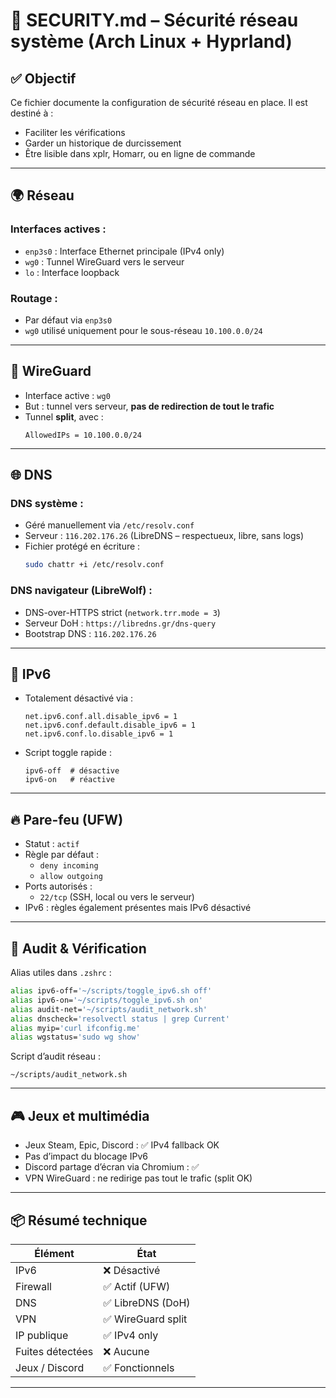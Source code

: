 # 🔐 SECURITY.md – Sécurité réseau système (Arch Linux + Hyprland)

## ✅ Objectif
Ce fichier documente la configuration de sécurité réseau en place. Il est destiné à :
- Faciliter les vérifications
- Garder un historique de durcissement
- Être lisible dans xplr, Homarr, ou en ligne de commande

---

## 🌍 Réseau

### Interfaces actives :
- `enp3s0` : Interface Ethernet principale (IPv4 only)
- `wg0` : Tunnel WireGuard vers le serveur
- `lo` : Interface loopback

### Routage :
- Par défaut via `enp3s0`
- `wg0` utilisé uniquement pour le sous-réseau `10.100.0.0/24`

---

## 🔐 WireGuard

- Interface active : `wg0`
- But : tunnel vers serveur, **pas de redirection de tout le trafic**
- Tunnel **split**, avec :
  ```
  AllowedIPs = 10.100.0.0/24
  ```

---

## 🌐 DNS

### DNS système :
- Géré manuellement via `/etc/resolv.conf`
- Serveur : `116.202.176.26` (LibreDNS – respectueux, libre, sans logs)
- Fichier protégé en écriture :
  ```bash
  sudo chattr +i /etc/resolv.conf
  ```

### DNS navigateur (LibreWolf) :
- DNS-over-HTTPS strict (`network.trr.mode = 3`)
- Serveur DoH : `https://libredns.gr/dns-query`
- Bootstrap DNS : `116.202.176.26`

---

## 🚫 IPv6

- Totalement désactivé via :
  ```
  net.ipv6.conf.all.disable_ipv6 = 1
  net.ipv6.conf.default.disable_ipv6 = 1
  net.ipv6.conf.lo.disable_ipv6 = 1
  ```
- Script toggle rapide :
  ```
  ipv6-off  # désactive
  ipv6-on   # réactive
  ```

---

## 🔥 Pare-feu (UFW)

- Statut : `actif`
- Règle par défaut : 
  - `deny incoming`
  - `allow outgoing`
- Ports autorisés :
  - `22/tcp` (SSH, local ou vers le serveur)
- IPv6 : règles également présentes mais IPv6 désactivé

---

## 🔎 Audit & Vérification

Alias utiles dans `.zshrc` :
```bash
alias ipv6-off='~/scripts/toggle_ipv6.sh off'
alias ipv6-on='~/scripts/toggle_ipv6.sh on'
alias audit-net='~/scripts/audit_network.sh'
alias dnscheck='resolvectl status | grep Current'
alias myip='curl ifconfig.me'
alias wgstatus='sudo wg show'
```

Script d’audit réseau :
```
~/scripts/audit_network.sh
```

---

## 🎮 Jeux et multimédia

- Jeux Steam, Epic, Discord : ✅ IPv4 fallback OK
- Pas d’impact du blocage IPv6
- Discord partage d’écran via Chromium : ✅
- VPN WireGuard : ne redirige pas tout le trafic (split OK)

---

## 📦 Résumé technique

| Élément          | État              |
|------------------|-------------------|
| IPv6             | ❌ Désactivé      |
| Firewall         | ✅ Actif (UFW)    |
| DNS              | ✅ LibreDNS (DoH) |
| VPN              | ✅ WireGuard split |
| IP publique      | ✅ IPv4 only      |
| Fuites détectées | ❌ Aucune         |
| Jeux / Discord   | ✅ Fonctionnels   |

---
